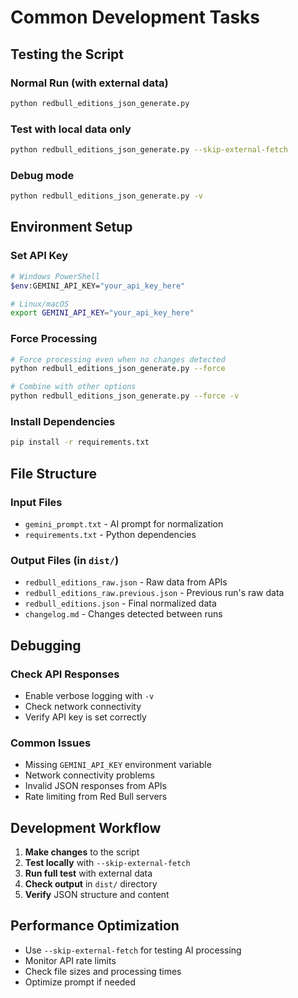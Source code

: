 # Common Development Tasks

## Testing the Script

### Normal Run (with external data)
```bash
python redbull_editions_json_generate.py
```

### Test with local data only
```bash
python redbull_editions_json_generate.py --skip-external-fetch
```

### Debug mode
```bash
python redbull_editions_json_generate.py -v
```

## Environment Setup

### Set API Key
```bash
# Windows PowerShell
$env:GEMINI_API_KEY="your_api_key_here"

# Linux/macOS
export GEMINI_API_KEY="your_api_key_here"
```

### Force Processing
```bash
# Force processing even when no changes detected
python redbull_editions_json_generate.py --force

# Combine with other options
python redbull_editions_json_generate.py --force -v
```

### Install Dependencies
```bash
pip install -r requirements.txt
```

## File Structure

### Input Files
- `gemini_prompt.txt` - AI prompt for normalization
- `requirements.txt` - Python dependencies

### Output Files (in `dist/`)
- `redbull_editions_raw.json` - Raw data from APIs
- `redbull_editions_raw.previous.json` - Previous run's raw data
- `redbull_editions.json` - Final normalized data
- `changelog.md` - Changes detected between runs

## Debugging

### Check API Responses
- Enable verbose logging with `-v`
- Check network connectivity
- Verify API key is set correctly

### Common Issues
- Missing `GEMINI_API_KEY` environment variable
- Network connectivity problems
- Invalid JSON responses from APIs
- Rate limiting from Red Bull servers

## Development Workflow

1. **Make changes** to the script
2. **Test locally** with `--skip-external-fetch`
3. **Run full test** with external data
4. **Check output** in `dist/` directory
5. **Verify** JSON structure and content

## Performance Optimization

- Use `--skip-external-fetch` for testing AI processing
- Monitor API rate limits
- Check file sizes and processing times
- Optimize prompt if needed 